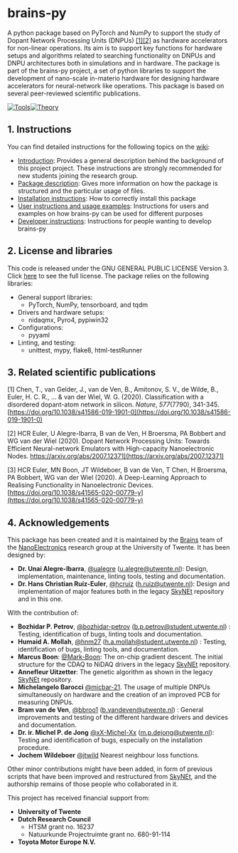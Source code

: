 
# brains-py #

A python package based on PyTorch and NumPy to support the study of Dopant Network Processing Units (DNPUs) [[1]]((https://doi.org/10.1038/s41586-019-1901-0))[[2]](https://arxiv.org/abs/2007.12371) as hardware accelerators for non-linear operations. Its aim is to support key functions for hardware setups and algorithms related to searching functionality on DNPUs and DNPU architectures both in simulations and in hardware.  The package is part of the brains-py project, a set of python libraries to support the development of nano-scale in-materio hardware for designing hardware accelerators for neural-network like operations. This package is based on several peer-reviewed scientific publications. 

[![Tools](https://img.shields.io/badge/brainspy-smg-darkblue.svg)](https://github.com/BraiNEdarwin/brainspy-smg)[![Theory](https://img.shields.io/badge/brainspy-tasks-lightblue.svg)](https://github.com/BraiNEdarwin/brainspy-tasks) 


## 1. Instructions ##
You can find detailed instructions for the following topics on the [wiki](https://github.com/BraiNEdarwin/brains-py/wiki):

*  [Introduction](https://github.com/BraiNEdarwin/brains-py/wiki/A.-Introduction): Provides a general description behind the background of this project project. These instructions are strongly recommended for new students joining the research group.
*  [Package description](https://github.com/BraiNEdarwin/brains-py/wiki/B.-Package-description): Gives more information on how the package is structured and the particular usage of files.
*  [Installation instructions](https://github.com/BraiNEdarwin/brains-py/wiki/C.-Installation-Instructions): How to correctly install this package
*  [User instructions and usage examples](https://github.com/BraiNEdarwin/brains-py/wiki/D.-User-Instructions-and-usage-examples): Instructions for users and examples on how brains-py can be used for different purposes
*  [Developer instructions](https://github.com/BraiNEdarwin/brains-py/wiki/E.-Developer-Instructions): Instructions for people wanting to develop brains-py

## 2. License and libraries ##

This code is released under the GNU GENERAL PUBLIC LICENSE Version 3. Click [here](https://github.com/BraiNEdarwin/brains-py/blob/master/doc/LICENSE) to see the full license.
The package relies on the following libraries:
* General support libraries:
  * PyTorch, NumPy, tensorboard, and tqdm
* Drivers and hardware setups:
  * nidaqmx, Pyro4, pypiwin32
* Configurations:
  * pyyaml
* Linting, and testing:
  * unittest, mypy, flake8, html-testRunner

## 3. Related scientific publications

[1] Chen, T., van Gelder, J., van de Ven, B., Amitonov, S. V., de Wilde, B., Euler, H. C. R., ... & van der Wiel, W. G. (2020). Classification with a disordered dopant-atom network in silicon. _Nature_, _577_(7790), 341-345. [https://doi.org/10.1038/s41586-019-1901-0](https://doi.org/10.1038/s41586-019-1901-0)

[2] HCR Euler, U Alegre-Ibarra, B van de Ven, H Broersma, PA Bobbert and WG van der Wiel (2020). Dopant Network Processing Units: Towards Efficient Neural-network Emulators with High-capacity Nanoelectronic Nodes. https://arxiv.org/abs/2007.12371](https://arxiv.org/abs/2007.12371)

[3] HCR Euler, MN Boon, JT Wildeboer, B van de Ven, T Chen, H Broersma, PA Bobbert, WG van der Wiel (2020). A Deep-Learning Approach to Realising Functionality in Nanoelectronic Devices. [https://doi.org/10.1038/s41565-020-00779-y](https://doi.org/10.1038/s41565-020-00779-y)

## 4. Acknowledgements
This package has been created and it is maintained by the [Brains](https://www.utwente.nl/en/brains/) team of the [NanoElectronics](https://www.utwente.nl/en/eemcs/ne/) research group at the University of Twente. It has been designed by:
-   **Dr. Unai Alegre-Ibarra**, [@ualegre](https://github.com/ualegre) ([u.alegre@utwente.nl](mailto:u.alegre@utwente.nl)): Design, implementation, maintenance, linting tools, testing and documentation.
-   **Dr. Hans Christian Ruiz-Euler**, [@hcruiz](https://github.com/hcruiz) ([h.ruiz@utwente.nl](mailto:h.ruiz@utwente.nl)): Design and implementation of major features both in the legacy [SkyNEt](https://github.com/BraiNEdarwin/SkyNEt) repository and in this one.

With the contribution of:
-  **Bozhidar P. Petrov**, [@bozhidar-petrov](https://github.com/bozhidar-petrov) ([b.p.petrov@student.utwente.nl](mailto:b.p.petrov@student.utwente.nl)) : Testing, identification of bugs, linting tools and documentation.
-  **Humaid A. Mollah**, [@hnm27](https://github.com/hnm27) ([h.a.mollah@student.utwente.nl](mailto:h.a.mollah@student.utwente.nl)) : Testing, identification of bugs, linting tools, and documentation.
-  **Marcus Boon**: [@Mark-Boon](https://github.com/Mark-Boon): The on-chip gradient descent. The initial structure for the CDAQ to NiDAQ drivers in the legacy [SkyNEt](https://github.com/BraiNEdarwin/SkyNEt) repository.
 -  **Annefleur Uitzetter**: The genetic algorithm as shown in the legacy [SkyNEt](https://github.com/BraiNEdarwin/SkyNEt) repository.
 -  **Michelangelo Barocci** [@micbar-21](https://github.com/micbar-21/).  The usage of multiple DNPUs simultaneously on hardware and the creation of an improved PCB for measuring DNPUs.
-  **Bram van de Ven**, [@bbroo1](https://github.com/bbroo1) ([b.vandeven@utwente.nl](mailto:b.vandeven@utwente.nl)) : General improvements and testing of the different hardware drivers and devices and documentation.
- **Dr. ir. Michel P. de Jong** [@xX-Michel-Xx](https://github.com/xX-Michel-Xx) ([m.p.dejong@utwente.nl](mailto:m.p.dejong@utwente.nl)): Testing and identification of bugs, especially on the installation procedure.
 -  **Jochem Wildeboer** [@jtwild](https://github.com/jtwild/)  Nearest neighbour loss functions.

Other minor contributions might have been added, in form of previous scripts that have been improved and restructured from [SkyNEt](https://github.com/BraiNEdarwin/SkyNEt), and the authorship remains of those people who collaborated in it. 

This project has received financial support from:

- **University of Twente**
- **Dutch Research Council** 
  - HTSM grant no. 16237
  - Natuurkunde Projectruimte grant no. 680-91-114
- **Toyota Motor Europe N.V.**

